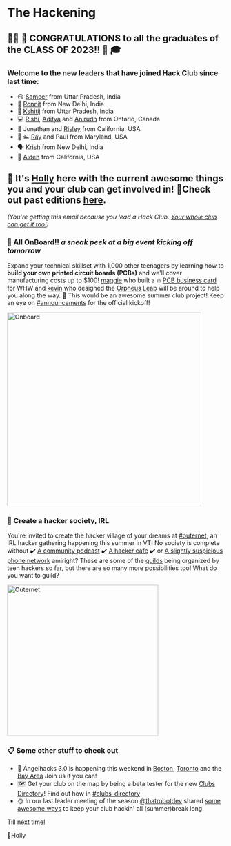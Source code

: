 # **The Hackening**

## 🧑‍🎓 🎊 CONGRATULATIONS to all the graduates of the CLASS OF 2023!! 🎉 🎓

### Welcome to the new leaders that have joined Hack Club since last time:

* 😏 [Sameer](https://hackclub.slack.com/team/U04FRLBSY56) from Uttar Pradesh, India
* 🏫 [Ronnit](https://hackclub.slack.com/team/U04JHMLURPH) from New Delhi, India
* 🎹 [Kshitij](https://hackclub.slack.com/team/U031GLG1DK2) from Uttar Pradesh, India
* 💻 [Rishi](https://hackclub.slack.com/team/U057J4NU361), [Aditya](https://hackclub.slack.com/team/U058DKK18PN) and [Anirudh](https://hackclub.slack.com/team/U04BJ097170) from Ontario, Canada
* 🤖 Jonathan and [Risley](https://hackclub.slack.com/team/U057WT38B3M) from California, USA
* 🎸 🏊 [Ray](https://hackclub.slack.com/team/U058W02JZCH) and Paul from Maryland, USA
* 🗣️ [Krish](https://hackclub.slack.com/team/U02KQ9WQT0A) from New Delhi, India
* 📏 [Aiden](https://hackclub.slack.com/team/U04FRJE5L5Q) from California, USA


## 👋 It's [Holly](https://hackclub.slack.com/team/U03M1H014CX) here with the current awesome things you and your club can get involved in! 💫Check out past editions [here](https://workshops.hackclub.com/leader-newsletters/).

*(You're getting this email because you lead a Hack Club. [Your whole club can get it too!](https://airtable.com/shrehIGl77kf2cSPZ))*


### 🚂 All OnBoard!! *a sneak peek at a big event kicking off tomorrow* 
Expand your technical skillset with 1,000 other teenagers by learning how to **build your own printed circuit boards (PCBs)** and we'll cover manufacturing costs up to $100! [maggie](https://hackclub.slack.com/team/U026XSMKEDC) who built a 🔥 [PCB business card](https://hackclub.slack.com/archives/C0266FRGT/p1684533340654809) for WHW and [kevin](https://hackclub.slack.com/team/U015X5P6KAM) who designed the [Orpheus Leap](https://leap.hackclub.com/) will be around to help you along the way. 
👀 This would be an awesome summer club project! Keep an eye on [#announcements](https://hackclub.slack.com/archives/C0266FRGT) for the official kickoff!

<img width="450" alt="Onboard" src="https://github.com/hackclub/leaders-newsletter/assets/109363156/61cc98df-c749-404a-bdef-135cfe06385a">


### 🌌 Create a hacker society, IRL
You're invited to create the hacker village of your dreams at [#outernet](https://hackclub.slack.com/archives/C054FA87K8C/p1684513601545379), an IRL hacker gathering happening this summer in VT! 
No society is complete without ✔️ [A community podcast](https://hackclub.slack.com/archives/C058PP60PFU) ✔️ [A hacker cafe](https://hackclub.slack.com/archives/C058MNEP9MZ) ✔️ or [A slightly suspicious phone network](https://hackclub.slack.com/archives/C058NM4HZCJ) amiright? These are some of the [guilds](https://github.com/hackclub/outernet) being organized by teen hackers so far, but there are so many more possibilities too! What do you want to guild?

<img width="350" alt="Outernet" src="https://github.com/hackclub/leaders-newsletter/assets/109363156/0c0ba382-6415-4fd5-91d5-f972f9386a41">


### 📋 Some other stuff to check out
* 👼 Angelhacks 3.0 is happening this weekend in [Boston](https://www.angelhacks.org/), [Toronto](https://angelhacksto.hackclub.com/) and the [Bay Area](https://angelhacksba.hackclub.com/) Join us if you can! 
* 🗺️ Get your club on the map by being a beta tester for the new [Clubs Directory](https://clubsdirectory.vercel.app/)! Find out how in [#clubs-directory](https://hackclub.slack.com/archives/C056T9WPTDX)
* 🌞 In our last leader meeting of the season [@thatrobotdev](https://hackclub.slack.com/team/UN1PMGUN8) shared [some awesome ways](https://hackclub.slack.com/archives/C02PA5G01ND/p1684632201763989) to keep your club hackin' all (summer)break long!

Till next time!

💖Holly

